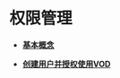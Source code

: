 # 权限管理<a name="vod_01_0041"></a>

-   **[基本概念](基本概念.md)**  

-   **[创建用户并授权使用VOD](创建用户并授权使用VOD.md)**  


